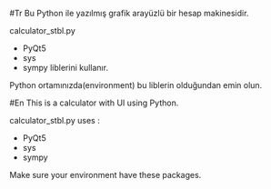 #Tr
Bu Python ile yazılmış grafik arayüzlü bir hesap makinesidir.

calculator_stbl.py 
 - PyQt5
 - sys 
 - sympy 
liblerini kullanır.

Python ortamınızda(environment) bu liblerin olduğundan emin olun.


#En
This is a calculator with UI using Python.

calculator_stbl.py uses :
 - PyQt5 
 - sys
 - sympy

Make sure your environment have these packages.
